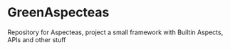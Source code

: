 # GreenAspecteas
Repository for Aspecteas, project a small framework with Builtin Aspects, APIs and other stuff
